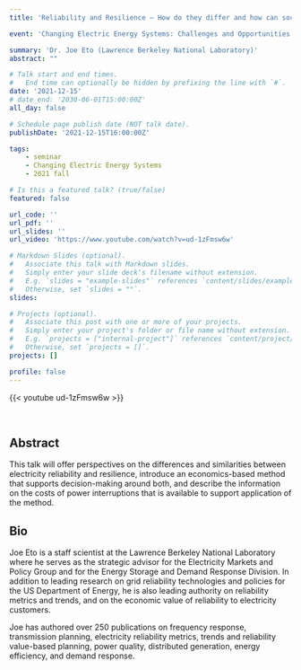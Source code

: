 ```yaml
---
title: 'Reliability and Resilience – How do they differ and how can society make decisions to address them?'

event: 'Changing Electric Energy Systems: Challenges and Opportunities'

summary: 'Dr. Joe Eto (Lawrence Berkeley National Laboratory)'
abstract: ""

# Talk start and end times.
#   End time can optionally be hidden by prefixing the line with `#`.
date: '2021-12-15'
# date_end: '2030-06-01T15:00:00Z'
all_day: false

# Schedule page publish date (NOT talk date).
publishDate: '2021-12-15T16:00:00Z'

tags:
    - seminar
    - Changing Electric Energy Systems
    - 2021 fall

# Is this a featured talk? (true/false)
featured: false

url_code: ''
url_pdf: ''
url_slides: ''
url_video: 'https://www.youtube.com/watch?v=ud-1zFmsw6w'

# Markdown Slides (optional).
#   Associate this talk with Markdown slides.
#   Simply enter your slide deck's filename without extension.
#   E.g. `slides = "example-slides"` references `content/slides/example-slides.md`.
#   Otherwise, set `slides = ""`.
slides:

# Projects (optional).
#   Associate this post with one or more of your projects.
#   Simply enter your project's folder or file name without extension.
#   E.g. `projects = ["internal-project"]` references `content/project/deep-learning/index.md`.
#   Otherwise, set `projects = []`.
projects: []

profile: false
---
```


{{< youtube ud-1zFmsw6w >}}

<br>

## Abstract
This talk will offer perspectives on the differences and similarities between electricity reliability and resilience, introduce an economics-based method that supports decision-making around both, and describe the information on the costs of power interruptions that is available to support application of the method.

## Bio
Joe Eto is a staff scientist at the Lawrence Berkeley National Laboratory where he serves as the strategic advisor for the Electricity Markets and Policy Group and for the Energy Storage and Demand Response Division. In addition to leading research on grid reliability technologies and policies for the US Department of Energy, he is also leading authority on reliability metrics and trends, and on the economic value of reliability to electricity customers.

Joe has authored over 250 publications on frequency response, transmission planning, electricity reliability metrics, trends and reliability value-based planning, power quality, distributed generation, energy efficiency, and demand response.